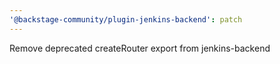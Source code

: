 ```yaml
---
'@backstage-community/plugin-jenkins-backend': patch
---
```


Remove deprecated createRouter export from jenkins-backend
